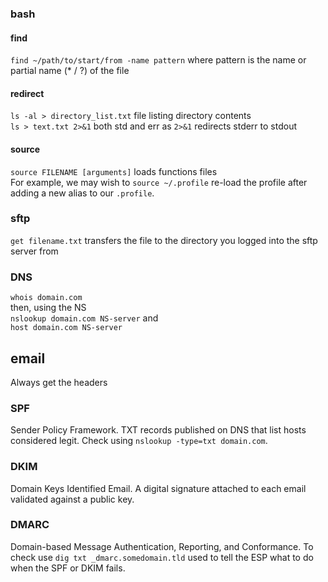 ### bash  

#### find
`find ~/path/to/start/from -name pattern` where pattern is the name or partial name (* / ?) of the file

#### redirect  
`ls -al > directory_list.txt` file listing directory contents  
`ls > text.txt 2>&1` both std and err as `2>&1` redirects stderr to stdout

#### source  

`source FILENAME [arguments]`  loads functions files  
For example, we may wish to `source ~/.profile`  re-load the profile after adding a new alias to our `.profile`.  

### sftp  

`get filename.txt` transfers the file to the directory you logged into the sftp server from


### DNS

`whois domain.com`  
then, using the NS  
`nslookup domain.com NS-server` and  
`host domain.com NS-server`  

## email

Always get the headers  

### SPF  

Sender Policy Framework.  TXT records published on DNS that list hosts considered legit. Check using `nslookup -type=txt domain.com`.  

### DKIM  

Domain Keys Identified Email. A digital signature attached to each email validated against a public key.

### DMARC  

Domain-based Message Authentication, Reporting, and Conformance. To check use `dig txt _dmarc.somedomain.tld` used to tell the ESP what to do when the SPF or DKIM fails.

